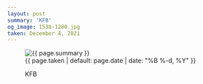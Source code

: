 ```yaml
---
layout: post
summary: 'KFB'
og_image: 1538-1280.jpg
taken: December 4, 2021
---
```


<figure class="post">
 <img alt="{{ page.summary }}" sizes="(min-width: 700px) 50vw, calc(100vw - 2rem)" src="{{ site.assets_url }}/1538-640.jpg" srcset="{{ site.assets_url }}/1538-320.jpg 320w, {{ site.assets_url }}/1538-640.jpg 640w, {{ site.assets_url }}/1538-960.jpg 960w, {{ site.assets_url }}/1538-1280.jpg 1280w"/>
 <figcaption>
  <time>
   {{ page.taken | default: page.date | date: "%B %-d, %Y" }}
  </time>
  <p>
   KFB
  </p>
 </figcaption>
</figure>
